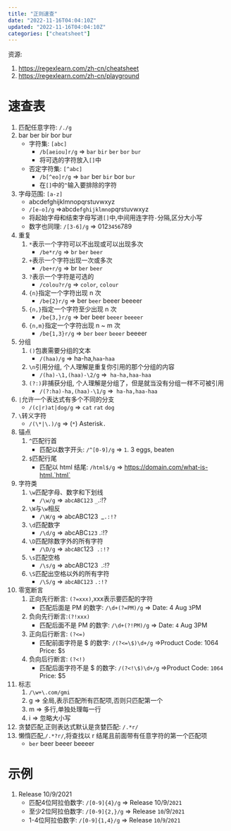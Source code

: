 ```yaml
---
title: "正则速查"
date: "2022-11-16T04:04:10Z"
updated: "2022-11-16T04:04:10Z"
categories: ["cheatsheet"]
---
```

资源: 
1. https://regexlearn.com/zh-cn/cheatsheet
2. https://regexlearn.com/zh-cn/playground

# 速查表

1. 匹配任意字符: `/./g`
3. bar ber bir bor bur
	- 字符集: `[abc]`
		- `/b[aeiou]r/g` => `bar` `bir` `ber` `bor` `bur`
		- 将可选的字符放入`[]`中
	- 否定字符集: `[^abc]` 
		- `/b[^eo]r/g` => `bar`  ber `bir` bor `bur`
		- 在`[]`中的`^`输入要排除的字符
4. 字母范围: `[a-z]`
	- abcdefghijklmnopqrstuvwxyz
	- `/[e-o]/g` =>abcd`efghijklmno`pqrstuvwxyz
	- 将起始字母和结束字母写进`[]`中,中间用连字符`-`分隔,区分大小写
	- 数字也同理: `/[3-6]/g` => 012`3456`789
5. 重复
	1. `*`表示一个字符可以不出现或可以出现多次
		- `/be*r/g` => `br` `ber` `beer`
	2. `+`表示一个字符出现一次或多次
		- `/be+r/g` => br `ber` `beer`
	3. `?`表示一个字符是可选的
		- `/colou?r/g` => `color`, `colour`
	4. `{n}`指定一个字符出现 n 次
		- `/be{2}r/g` => ber `beer` beeer beeeer
	6. `{n,}`指定一个字符至少出现 n 次
		- `/be{3,}r/g` => ber beer `beeer` `beeeer`
	7. `{n,m}`指定一个字符出现 n ~ m 次
		- `/be{1,3}r/g` => `ber` `beer` `beeer` beeeer
5. 分组
	1. `()`包裹需要分组的文本
		- `/(haa)/g` => ha-ha,`haa`-`haa`
	2. `\n`引用分组, 个人理解是重复你引用的那个分组的内容
		- `/(ha)-\1,(haa)-\2/g` =>` ha-ha,haa-haa`
	3. `(?:)`非捕获分组, 个人理解是分组了，但是就当没有分组一样不可被引用
		- `/(?:ha)-ha,(haa)-\1/g` =>` ha-ha,haa-haa`
6. `|`允许一个表达式有多个不同的分支
	- `/(c|r)at|dog/g` => `cat` `rat` `dog`
7. `\`转义字符
	- `/(\*|\.)/g` => (`*`) Asterisk`.`
8. 锚点
	1. `^`匹配行首
		- 匹配以数字开头: `/^[0-9]/g`  => `1`. 3 eggs, beaten
	2. `$`匹配行尾
		- 匹配以 html 结尾: `/html$/g` => https://domain.com/what-is-html.`html`
9. 字符类
	1. `\w`匹配字母、数字和下划线
		- `/\w/g` => `abcABC123` `_`.:!?
	2. `\W`与`\w`相反
		- `/\W/g` => abcABC123` `_`.:!?`
	3. `\d`匹配数字
		- `/\d/g` => abcABC`123` .:!?
	4. `\D`匹配除数字外的所有字符
		- `/\D/g` => `abcABC`123` .:!?`
	5. `\s`匹配空格
		- `/\s/g` => abcABC123` `.:!?
	6. `\S`匹配出空格以外的所有字符
		- `/\S/g` => `abcABC123` `.:!?`
10. 零宽断言
	1. 正向先行断言: `(?=xxx)`,xxx表示要匹配的字符
		- 匹配后面是 PM 的数字: `/\d+(?=PM)/g` => Date: 4 Aug `3`PM
	2. 负向先行断言:`(?!xxx)`
		- 匹配后面不是 PM 的数字: `/\d+(?!PM)/g` => Date: `4` Aug 3PM
	3. 正向后行断言: `(?<=)`
		- 匹配前面字符是 $ 的数字: `/(?<=\$)\d+/g` =>Product Code: 1064 Price: $`5`
	4. 负向后行断言: `(?<!)`
		- 匹配后面字符不是 $ 的数字:  `/(?<!\$)\d+/g` =>Product Code: `1064` Price: $5
11. 标志
	1. `/\w+\.com/gmi`
	2. g => 全局,表示匹配所有匹配项,否则只匹配第一个
	3. m => 多行,单独处理每一行
	4. i => 忽略大小写
12. 贪婪匹配,正则表达式默认是贪婪匹配: `/.*r/`
13. 懒惰匹配,`/.*?r/`,将查找以 r 结尾且前面带有任意字符的第一个匹配项
	- `ber` beer beeer beeeer

# 示例

1. Release 10/9/2021
	- 匹配4位阿拉伯数字: `/[0-9]{4}/g` => Release 10/9/`2021`
	- 至少2位阿拉伯数字: `/[0-9]{2,}/g` => Release `10`/9/`2021`
	- 1-4位阿拉伯数字: `/[0-9]{1,4}/g` => Release `10`/`9`/`2021`